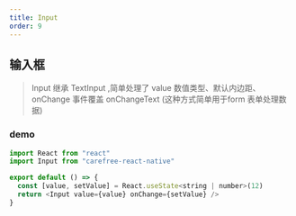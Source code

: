 ```yaml
---
title: Input
order: 9
---
```


## 输入框

> Input 继承 TextInput ,简单处理了 value 数值类型、默认内边距、onChange 事件覆盖 onChangeText (这种方式简单用于form 表单处理数据)

### demo

```js
import React from "react"
import Input from "carefree-react-native"

export default () => {
  const [value, setValue] = React.useState<string | number>(12)
  return <Input value={value} onChange={setValue} />
}
```
